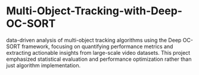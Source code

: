 # Multi-Object-Tracking-with-Deep-OC-SORT
data-driven analysis of multi-object tracking algorithms using the Deep OC-SORT framework, focusing on quantifying performance metrics and extracting actionable insights from large-scale video datasets. This project emphasized statistical evaluation and performance optimization rather than just algorithm implementation.
